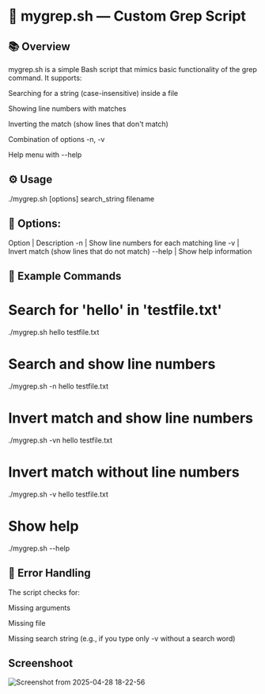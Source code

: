 # 📄 mygrep.sh — Custom Grep Script
##  📚 Overview
mygrep.sh is a simple Bash script that mimics basic functionality of the grep command.
It supports:

Searching for a string (case-insensitive) inside a file

Showing line numbers with matches

Inverting the match (show lines that don't match)

Combination of options -n, -v

Help menu with --help

## ⚙️ Usage
./mygrep.sh [options] search_string filename

## 📑 Options:
Option | Description
-n | Show line numbers for each matching line
-v | Invert match (show lines that do not match)
--help | Show help information

## 📂 Example Commands
# Search for 'hello' in 'testfile.txt'
./mygrep.sh hello testfile.txt

# Search and show line numbers
./mygrep.sh -n hello testfile.txt

# Invert match and show line numbers
./mygrep.sh -vn hello testfile.txt

# Invert match without line numbers
./mygrep.sh -v hello testfile.txt

# Show help
./mygrep.sh --help


## 🚨 Error Handling
The script checks for:

Missing arguments

Missing file

Missing search string (e.g., if you type only -v without a search word)

## Screenshoot
![Screenshot from 2025-04-28 18-22-56](https://github.com/user-attachments/assets/12965bb8-ebe0-4c17-9256-e87ea9153b97)
